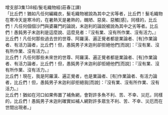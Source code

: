增支部3集138經/髮毛織物經(莊春江譯)  
「比丘們！猶如凡任何編織衣，髮毛織物被說為其中之劣等者，比丘們！髮毛織物在寒冷天是寒冷的，在暑熱天是暑熱的，醜陋、惡臭、惡觸[感]，同樣的，比丘們！凡任何個個沙門與婆羅門的論說，末迦利的論說被說為其中之劣等者。比丘們！愚鈍男子末迦利是這麼說、這麼見者：『沒有業、沒有所作業、沒有活力。』  
比丘們！凡任何那些過去世的世尊、阿羅漢、遍正覺者都是業論者、[有]作業論者、有活力論者，比丘們！但，愚鈍男子末迦利卻拒絕他們[而說]：『沒有業、沒有所作業、沒有活力。』  
比丘們！凡任何那些未來世的世尊、阿羅漢、遍正覺者都是業論者、[有]作業論者、有活力論者，比丘們！但，愚鈍男子末迦利卻拒絕他們[而說]：『沒有業、沒有所作業、沒有活力。』  
比丘們！現在，我是阿羅漢、遍正覺者，也是業論者、[有]作業論者、有活力論者，比丘們！但，愚鈍男子末迦利卻拒絕我[而說]：『沒有業、沒有所作業、沒有活力。』  
比丘們！猶如在河口如果佈置了補魚網，會對許多魚不利、苦、不幸、災厄，同樣的，比丘們！愚鈍男子末迦利確實如補人網對許多眾生不利、苦、不幸、災厄而在世間出現者。」  
  
  
